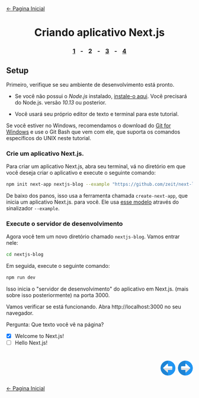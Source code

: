 [← Pagina Inicial](../../../README.md#basico)

<h1 align="center">Criando aplicativo Next.js</h1>

<h3 align="center">
<a href="./1.md#criando-aplicativo-nextjs" style="margin:0 10px;">1</a> -
<spam style="margin:0 10px;">2</spam> -
<a href="./3.md#criando-aplicativo-nextjs" style="margin:0 10px;">3</a> -
<a href="./4.md#criando-aplicativo-nextjs" style="margin:0 10px;">4</a>
</h3>

## Setup

Primeiro, verifique se seu ambiente de desenvolvimento está pronto.

 - Se você não possui o *Node.js* instalado, [instale-o aqui](https://nodejs.org/en/). Você precisará do Node.js. versão *10.13* ou posterior.

 - Você usará seu próprio editor de texto e terminal para este tutorial.

Se você estiver no Windows, recomendamos o download do [Git for Windows](https://gitforwindows.org/) e use o Git Bash que vem com ele, que suporta os comandos específicos do UNIX neste tutorial.

### Crie um aplicativo Next.js.

Para criar um aplicativo Next.js, abra seu terminal, vá no diretório em que você deseja criar o aplicativo e execute o seguinte comando:

```bash
npm init next-app nextjs-blog --example "https://github.com/zeit/next-learn-starter/tree/master/learn-starter"
```

De baixo dos panos, isso usa a ferramenta chamada `create-next-app`, que inicia um aplicativo Next.js. para você. Ele usa [esse modelo](https://github.com/zeit/next-learn-starter/tree/master/learn-starter) através do sinalizador `--example`.

### Execute o servidor de desenvolvimento

Agora você tem um novo diretório chamado `nextjs-blog`. Vamos entrar nele:

```bash
cd nextjs-blog
```

Em seguida, execute o seguinte comando:

```bash
npm run dev
```

Isso inicia o "servidor de desenvolvimento" do aplicativo em Next.js. (mais sobre isso posteriormente) na porta 3000.

Vamos verificar se está funcionando. Abra http://localhost:3000 no seu navegador.

Pergunta: Que texto você vê na página?

- [x] Welcome to Next.js!
- [ ] Hello Next.js!

<h1 align="right">
<a href="./1.md#criando-aplicativo-nextjs"><img src="../../../images/previous-arrow.svg" alt="next-arrow" width="40px"></a>
<a href="./3.md#criando-aplicativo-nextjs"><img src="../../../images/next-arrow.svg" alt="next-arrow" width="40px"></a>
</h1>

[← Pagina Inicial](../../../README.md#basico)